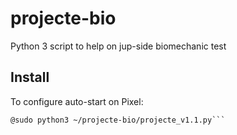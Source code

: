 # projecte-bio
Python 3 script to help on jup-side biomechanic test

## Install

To configure auto-start on Pixel:
```vim ~/.config/lxsession/LXDE/autostart
@sudo python3 ~/projecte-bio/projecte_v1.1.py```
